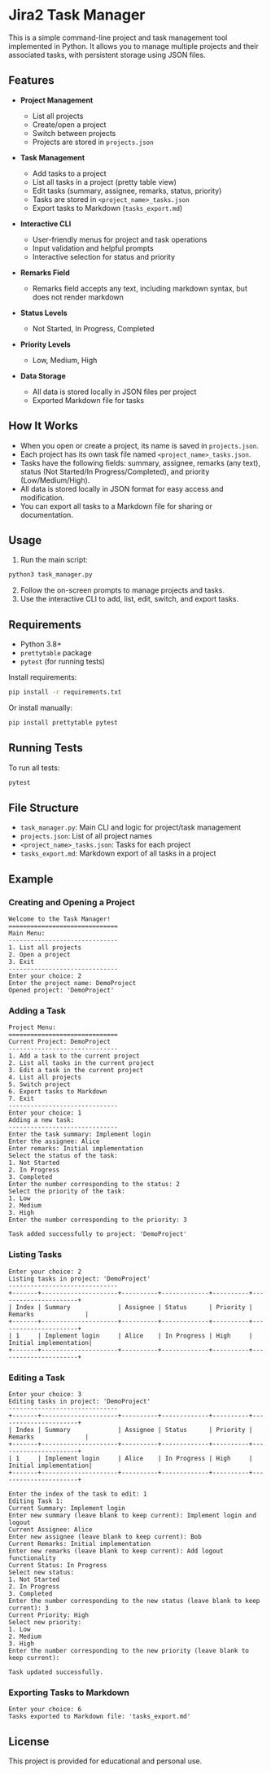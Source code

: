 # Jira2 Task Manager

This is a simple command-line project and task management tool implemented in Python. It allows you to manage multiple projects and their associated tasks, with persistent storage using JSON files.

## Features

- **Project Management**
  - List all projects
  - Create/open a project
  - Switch between projects
  - Projects are stored in `projects.json`

- **Task Management**
  - Add tasks to a project
  - List all tasks in a project (pretty table view)
  - Edit tasks (summary, assignee, remarks, status, priority)
  - Tasks are stored in `<project_name>_tasks.json`
  - Export tasks to Markdown (`tasks_export.md`)

- **Interactive CLI**
  - User-friendly menus for project and task operations
  - Input validation and helpful prompts
  - Interactive selection for status and priority

- **Remarks Field**
  - Remarks field accepts any text, including markdown syntax, but does not render markdown

- **Status Levels**
  - Not Started, In Progress, Completed

- **Priority Levels**
  - Low, Medium, High

- **Data Storage**
  - All data is stored locally in JSON files per project
  - Exported Markdown file for tasks

## How It Works

- When you open or create a project, its name is saved in `projects.json`.
- Each project has its own task file named `<project_name>_tasks.json`.
- Tasks have the following fields: summary, assignee, remarks (any text), status (Not Started/In Progress/Completed), and priority (Low/Medium/High).
- All data is stored locally in JSON format for easy access and modification.
- You can export all tasks to a Markdown file for sharing or documentation.

## Usage

1. Run the main script:
  ```bash
  python3 task_manager.py
  ```
2. Follow the on-screen prompts to manage projects and tasks.
3. Use the interactive CLI to add, list, edit, switch, and export tasks.

## Requirements

- Python 3.8+
- `prettytable` package
- `pytest` (for running tests)

Install requirements:
```bash
pip install -r requirements.txt
```
Or install manually:
```bash
pip install prettytable pytest
```

## Running Tests

To run all tests:
```bash
pytest
```

## File Structure

- `task_manager.py`: Main CLI and logic for project/task management
- `projects.json`: List of all project names
- `<project_name>_tasks.json`: Tasks for each project
- `tasks_export.md`: Markdown export of all tasks in a project

## Example

### Creating and Opening a Project
```
Welcome to the Task Manager!
==============================
Main Menu:
------------------------------
1. List all projects
2. Open a project
3. Exit
------------------------------
Enter your choice: 2
Enter the project name: DemoProject
Opened project: 'DemoProject'
```

### Adding a Task
```
Project Menu:
==============================
Current Project: DemoProject
------------------------------
1. Add a task to the current project
2. List all tasks in the current project
3. Edit a task in the current project
4. List all projects
5. Switch project
6. Export tasks to Markdown
7. Exit
------------------------------
Enter your choice: 1
Adding a new task:
------------------------------
Enter the task summary: Implement login
Enter the assignee: Alice
Enter remarks: Initial implementation
Select the status of the task:
1. Not Started
2. In Progress
3. Completed
Enter the number corresponding to the status: 2
Select the priority of the task:
1. Low
2. Medium
3. High
Enter the number corresponding to the priority: 3

Task added successfully to project: 'DemoProject'
```

### Listing Tasks
```
Enter your choice: 2
Listing tasks in project: 'DemoProject'
------------------------------
+-------+---------------------+----------+-------------+----------+----------------------+
| Index | Summary             | Assignee | Status      | Priority | Remarks              |
+-------+---------------------+----------+-------------+----------+----------------------+
| 1     | Implement login     | Alice    | In Progress | High     | Initial implementation|
+-------+---------------------+----------+-------------+----------+----------------------+
```

### Editing a Task
```
Enter your choice: 3
Editing tasks in project: 'DemoProject'
------------------------------
+-------+---------------------+----------+-------------+----------+----------------------+
| Index | Summary             | Assignee | Status      | Priority | Remarks              |
+-------+---------------------+----------+-------------+----------+----------------------+
| 1     | Implement login     | Alice    | In Progress | High     | Initial implementation|
+-------+---------------------+----------+-------------+----------+----------------------+

Enter the index of the task to edit: 1
Editing Task 1:
Current Summary: Implement login
Enter new summary (leave blank to keep current): Implement login and logout
Current Assignee: Alice
Enter new assignee (leave blank to keep current): Bob
Current Remarks: Initial implementation
Enter new remarks (leave blank to keep current): Add logout functionality
Current Status: In Progress
Select new status:
1. Not Started
2. In Progress
3. Completed
Enter the number corresponding to the new status (leave blank to keep current): 3
Current Priority: High
Select new priority:
1. Low
2. Medium
3. High
Enter the number corresponding to the new priority (leave blank to keep current):

Task updated successfully.
```

### Exporting Tasks to Markdown
```
Enter your choice: 6
Tasks exported to Markdown file: 'tasks_export.md'
```

## License

This project is provided for educational and personal use.
